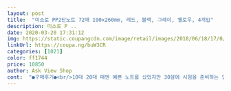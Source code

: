 ```yaml
---
layout: post 
title:  "미소로 PP2단노트 72매 190x260mm, 레드, 블랙, 그레이, 옐로우, 4개입" 
description: 미소로 P ..
date: 2020-03-20 17:31:12 
img: https://static.coupangcdn.com/image/retail/images/2018/06/18/17/0/0a871bc2-cd17-4b15-9ab2-8c925f7a074b.jpg 
linkUrl: https://coupa.ng/buW3CR 
categories: [1021] 
color: ff1744 
price: 10850 
author: Ask View Shop 
cont:  "●구매후기●<br/>10대 20대 때엔 예쁜 노트를 샀었지만 30살에 시험을 준비하는 입장에선 가성비가 좋은게 젤 좋네욬ㅋㅋ<br/>가성비도 좋구요.<br/><br/>미끄러지듯이 잘써진다, 필기감 좋다는 리뷰보고 구매했는데 그리 필기감 좋진 않아요.<br/> 밀크 a4용지가 더 필기감 좋습니다.<br/><br/>생각보다 좋네요.<br/> 품질도 좋아요.<br/>  결국 다양하게 많이 구입했어요.<br/><br/>오른손잡이인데 스프링때문에 스프링 가까운곳은 필기가 힘들었는데 이제품은 위아랫부분에만 스프링이 있어 필기하기 좋네요.<br/><br/>일기, 요약집, 가계부등 여러번 봐야하는 용도로는 좋지 않을 것 같고, 쓰면서 공부하시는 분들께는 좋을것 같아요.<br/><br/>재질은 뭐 보통이구요~ 다른 리뷰보면서 뒷장은 줄이 없다는거 보고 안살려다가 문의에 답변보고 속는셈치고 사봤거든요~ 정말 다행이 줄이 있네요 ㅎㅎ 네권다 확인해봤어요~<br/>필기감이나, 수성펜을 사용하지 않았음에도 앞장에 적은 글자가 비치는 등 종이가 두꺼운편은 아니지만 이정도면 만족합니다 가성비가 좋으니까여.<br/>.<br/><br/>필기할때 손에 힘없이 쓰시는 분들께도요!<br/>혹시 저처럼 고민하시는 분 있으실까봐 알려드려요~<br/>" 
---
```

